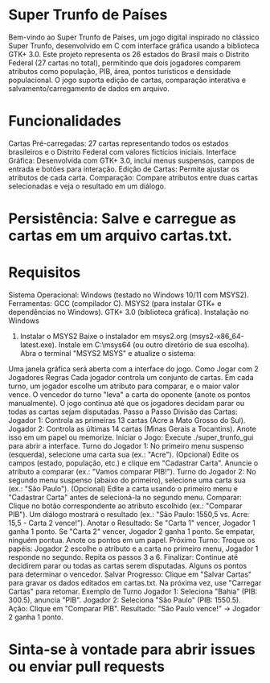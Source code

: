 # Super Trunfo de Países
Bem-vindo ao Super Trunfo de Países, um jogo digital inspirado no clássico Super Trunfo, desenvolvido em C com interface gráfica usando a biblioteca GTK+ 3.0. Este projeto representa os 26 estados do Brasil mais o Distrito Federal (27 cartas no total), permitindo que dois jogadores comparem atributos como população, PIB, área, pontos turísticos e densidade populacional. O jogo suporta edição de cartas, comparação interativa e salvamento/carregamento de dados em arquivo.

# Funcionalidades
Cartas Pré-carregadas: 27 cartas representando todos os estados brasileiros e o Distrito Federal com valores fictícios iniciais.
Interface Gráfica: Desenvolvida com GTK+ 3.0, inclui menus suspensos, campos de entrada e botões para interação.
Edição de Cartas: Permite ajustar os atributos de cada carta.
Comparação: Compare atributos entre duas cartas selecionadas e veja o resultado em um diálogo.
# Persistência: Salve e carregue as cartas em um arquivo cartas.txt.
# Requisitos
Sistema Operacional: Windows (testado no Windows 10/11 com MSYS2).
Ferramentas:
GCC (compilador C).
MSYS2 (para instalar GTK+ e dependências no Windows).
GTK+ 3.0 (biblioteca gráfica).
Instalação no Windows
1. Instalar o MSYS2
Baixe o instalador em msys2.org (msys2-x86_64-latest.exe).
Instale em C:\msys64 (ou outro diretório de sua escolha).
Abra o terminal "MSYS2 MSYS" e atualize o sistema:

Uma janela gráfica será aberta com a interface do jogo.
Como Jogar com 2 Jogadores
Regras
Cada jogador controla um conjunto de cartas.
Em cada turno, um jogador escolhe um atributo para comparar, e o maior valor vence.
O vencedor do turno "leva" a carta do oponente (anote os pontos manualmente).
O jogo continua até que os jogadores decidam parar ou todas as cartas sejam disputadas.
Passo a Passo
Divisão das Cartas:
Jogador 1: Controla as primeiras 13 cartas (Acre a Mato Grosso do Sul).
Jogador 2: Controla as últimas 14 cartas (Minas Gerais a Tocantins).
Anote isso em um papel ou memorize.
Iniciar o Jogo:
Execute ./super_trunfo_gui para abrir a interface.
Turno do Jogador 1:
No primeiro menu suspenso (esquerda), selecione uma carta sua (ex.: "Acre").
(Opcional) Edite os campos (estado, população, etc.) e clique em "Cadastrar Carta".
Anuncie o atributo a comparar (ex.: "Vamos comparar PIB!").
Turno do Jogador 2:
No segundo menu suspenso (abaixo do primeiro), selecione uma carta sua (ex.: "São Paulo").
(Opcional) Edite a carta usando o primeiro menu e "Cadastrar Carta" antes de selecioná-la no segundo menu.
Comparar:
Clique no botão correspondente ao atributo escolhido (ex.: "Comparar PIB").
Um diálogo mostrará o resultado (ex.: "São Paulo: 1550,5 vs. Acre: 15,5 - Carta 2 vence!").
Anotar o Resultado:
Se "Carta 1" vencer, Jogador 1 ganha 1 ponto.
Se "Carta 2" vencer, Jogador 2 ganha 1 ponto.
Se empatar, ninguém pontua.
Anote os pontos em um papel.
Próximo Turno:
Troque os papéis: Jogador 2 escolhe o atributo e a carta no primeiro menu, Jogador 1 responde no segundo.
Repita os passos 3 a 6.
Finalizar:
Continue até decidirem parar ou todas as cartas serem disputadas.
Alguns os pontos para determinar o vencedor.
Salvar Progresso:
Clique em "Salvar Cartas" para gravar os dados editados em cartas.txt.
Na próxima vez, use "Carregar Cartas" para retomar.
Exemplo de Turno
Jogador 1: Seleciona "Bahia" (PIB: 300.5), anuncia "PIB".
Jogador 2: Seleciona "São Paulo" (PIB: 1550.5).
Ação: Clique em "Comparar PIB".
Resultado: "São Paulo vence!" → Jogador 2 ganha 1 ponto.

# Sinta-se à vontade para abrir issues ou enviar pull requests
